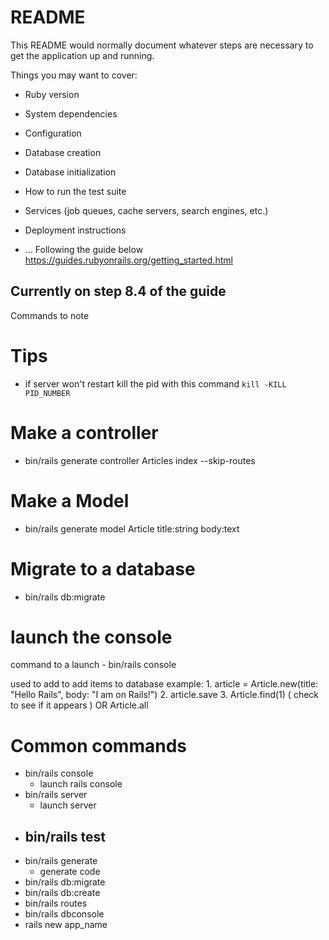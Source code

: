 # README

This README would normally document whatever steps are necessary to get the
application up and running.

Things you may want to cover:

* Ruby version

* System dependencies

* Configuration

* Database creation

* Database initialization

* How to run the test suite

* Services (job queues, cache servers, search engines, etc.)

* Deployment instructions

* ...
Following the guide below 
https://guides.rubyonrails.org/getting_started.html 

## Currently on step 8.4 of the guide

Commands to note 
# Tips 
  - if server won't restart kill the pid with this command `kill -KILL PID_NUMBER`

# Make a controller 
  - bin/rails generate controller Articles index --skip-routes

# Make a Model 
  - bin/rails generate model Article title:string body:text

# Migrate to a database 
  - bin/rails db:migrate

# launch the console
  command to a launch
    - bin/rails console

  used to add to add items to database 
  example: 
    1. article = Article.new(title: "Hello Rails", body: "I am on Rails!")
    2. article.save 
    3. Article.find(1) ( check to see if it appears ) 
      OR Article.all
    
# Common commands 
  - bin/rails console
    - launch rails console
  - bin/rails server
    - launch server 
  - bin/rails test
    - 
  - bin/rails generate
    - generate code 
  - bin/rails db:migrate
  - bin/rails db:create
  - bin/rails routes
  - bin/rails dbconsole
  - rails new app_name

